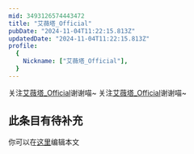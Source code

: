 ```yaml
---
mid: 3493126574443472
title: "艾薇塔_Official"
pubDate: "2024-11-04T11:22:15.813Z"
updatedDate: "2024-11-04T11:22:15.813Z"
profile:
  {
    Nickname: ["艾薇塔_Official"],
  }
---
```


关注[艾薇塔_Official](https://space.bilibili.com/3493126574443472)谢谢喵~ 关注[艾薇塔_Official](https://space.bilibili.com/3493126574443472)谢谢喵~

## 此条目有待补充
你可以在[这里](https://github.com/Yuhanawa/VTuber.ICU/edit/master/src/content/v/艾薇塔_Official/index.md)编辑本文
